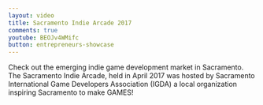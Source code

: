 ```yaml
---
layout: video
title: Sacramento Indie Arcade 2017
comments: true
youtube: BEOJv4WMifc
button: entrepreneurs-showcase
---
```


Check out the emerging indie game development market in Sacramento. The Sacramento Indie Arcade, held in April 2017 was hosted by Sacramento International Game Developers Association (IGDA) a local organization inspiring Sacramento to make GAMES!
